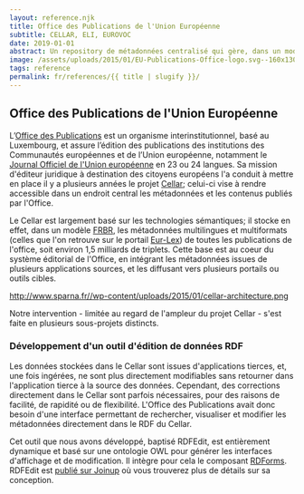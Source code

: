 ```yaml
---
layout: reference.njk
title: Office des Publications de l'Union Européenne
subtitle: CELLAR, ELI, EUROVOC
date: 2019-01-01
abstract: Un repository de métadonnées centralisé qui gère, dans un modèle FRBR, les métadonnées multilingues et multiformats des publications de l'UE.
image: /assets/uploads/2015/01/EU-Publications-Office-logo.svg--160x130.png
tags: reference
permalink: fr/references/{{ title | slugify }}/
---
```


## Office des Publications de l'Union Européenne

L’[Office des Publications](http://publications.europa.eu/) est un organisme interinstitutionnel, basé au Luxembourg, et assure l’édition des publications des institutions des Communautés européennes et de l’Union européenne, notamment le [Journal Officiel de l'Union européenne](http://eur-lex.europa.eu/oj/direct-access.html) en 23 ou 24 langues. Sa mission d'éditeur juridique à destination des citoyens européens l'a conduit à mettre en place il y a plusieurs années le projet [Cellar](http://www.w3.org/International/multilingualweb/luxembourg/slides/41-schmitz.pdf); celui-ci vise à rendre accessible dans un endroit central les métadonnées et les contenus publiés par l'Office.

Le Cellar est largement basé sur les technologies sémantiques; il stocke en effet, dans un modèle [FRBR](http://fr.wikipedia.org/wiki/Sp%C3%A9cifications_fonctionnelles_des_notices_bibliographiques), les métadonnées multilingues et multiformats (celles que l'on retrouve sur le portail [Eur-Lex](http://eur-lex.europa.eu/)) de toutes les publications de l'office, soit environ 1,5 milliards de triplets. Cette base est au coeur du système éditorial de l'Office, en intégrant les métadonnées issues de plusieurs applications sources, et les diffusant vers plusieurs portails ou outils cibles.

http://www.sparna.fr//wp-content/uploads/2015/01/cellar-architecture.png


Notre intervention - limitée au regard de l'ampleur du projet Cellar - s'est faite en plusieurs sous-projets distincts.

### Développement d'un outil d'édition de données RDF

Les données stockées dans le Cellar sont issues d'applications tierces, et, une fois ingérées, ne sont plus directement modifiables sans retourner dans l'application tierce à la source des données. Cependant, des corrections directement dans le Cellar sont parfois nécessaires, pour des raisons de facilité, de rapidité ou de flexibilité. L'Office des Publications avait donc besoin d'une interface permettant de rechercher, visualiser et modifier les métadonnées directement dans le RDF du Cellar.

Cet outil que nous avons développé, baptisé RDFEdit, est entièrement dynamique et basé sur une ontologie OWL pour générer les interfaces d'affichage et de modification. Il intègre pour cela le composant [RDForms](http://rdforms.org/). RDFEdit est [publié sur Joinup](https://joinup.ec.europa.eu/software/rdfedit/description) où vous trouverez plus de détails sur sa conception.
